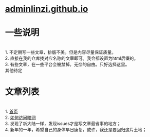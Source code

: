 # [adminlinzi.github.io](https://adminlinzi.github.io/)
<p><h1>一些说明</h1></p>
<br>1. 不定期写一些文章，排版不美。但是内容尽量保证质量。
<br>2. 直接在我的仓库找对应名称的文章即可。我会都设置为html后缀的。
<br>3. 有些文章，在一些平台会被禁掉，无奈的自由。只好选择这里。
<br>其他待定

<p><h1>文章列表</h1></p>
<br>1. <a href="https://adminlinzi.github.io/index.html" target="_blank">首页</a>
<br>2. <a href="https://adminlinzi.github.io/page2.html" target="_blank">如何访问暗网</a>
<br>3. 发现了新大陆一样，发现issues才是写文章最省事的地方；
<br>4. 新年的一年，希望自己的身体早日康复，或许，我还是要回归这片土地；
<br>

